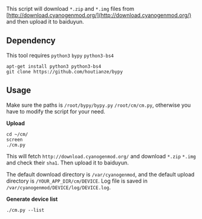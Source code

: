 This script will download `*.zip` and `*.img` files from [http://download.cyanogenmod.org/](http://download.cyanogenmod.org/) and then upload it to baiduyun.

## Dependency

This tool requires `python3` `bypy` `python3-bs4`

```
apt-get install python3 python3-bs4
git clone https://github.com/houtianze/bypy
```

## Usage

Make sure the paths is `/root/bypy/bypy.py` `/root/cm/cm.py`, otherwise you have to modify the script for your need.

**Upload**
```
cd ~/cm/
screen
./cm.py
```

This will fetch `http://download.cyanogenmod.org/` and download `*.zip` `*.img` and check their `sha1`. Then upload it to baiduyun.

The default download directory is `/var/cyanogenmod`, and the default upload directory is `/YOUR_APP_DIR/cm/DEVICE`. Log file is saved in `/var/cyanogenmod/DEVICE/log/DEVICE.log`.

**Generate device list**

```
./cm.py --list
```

